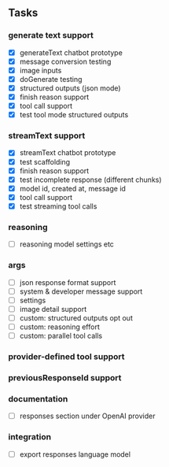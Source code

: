 ## Tasks

### generate text support

- [x] generateText chatbot prototype
- [x] message conversion testing
- [x] image inputs
- [x] doGenerate testing
- [x] structured outputs (json mode)
- [x] finish reason support
- [x] tool call support
- [x] test tool mode structured outputs

### streamText support

- [x] streamText chatbot prototype
- [x] test scaffolding
- [x] finish reason support
- [x] test incomplete response (different chunks)
- [x] model id, created at, message id
- [x] tool call support
- [x] test streaming tool calls

### reasoning

- [ ] reasoning model settings etc

### args

- [ ] json response format support
- [ ] system & developer message support
- [ ] settings
- [ ] image detail support
- [ ] custom: structured outputs opt out
- [ ] custom: reasoning effort
- [ ] custom: parallel tool calls

### provider-defined tool support

### previousResponseId support

### documentation

- [ ] responses section under OpenAI provider

### integration

- [ ] export responses language model
